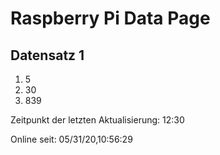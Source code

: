 
# Raspberry Pi Data Page
## Datensatz 1
1. 5
2. 30
3. 839

Zeitpunkt der letzten Aktualisierung: 12:30

Online seit: 05/31/20,10:56:29
    